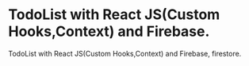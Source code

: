 # TodoList with React JS(Custom Hooks,Context) and Firebase.
 
 TodoList with React JS(Custom Hooks,Context) and Firebase, firestore.
